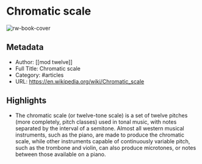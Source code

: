 # Chromatic scale

![rw-book-cover](https://readwise-assets.s3.amazonaws.com/static/images/article2.74d541386bbf.png)

## Metadata
- Author: [[mod twelve]]
- Full Title: Chromatic scale
- Category: #articles
- URL: https://en.wikipedia.org/wiki/Chromatic_scale

## Highlights
- The chromatic scale (or twelve-tone scale) is a set of twelve pitches (more completely, pitch classes) used in tonal music, with notes separated by the interval of a semitone. Almost all western musical instruments, such as the piano, are made to produce the chromatic scale, while other instruments capable of continuously variable pitch, such as the trombone and violin, can also produce microtones, or notes between those available on a piano.
